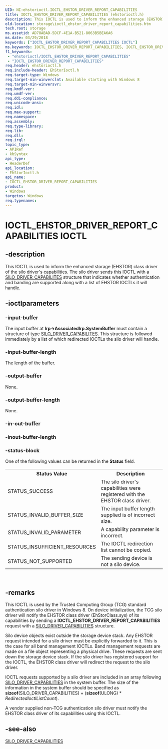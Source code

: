 ```yaml
---
UID: NI:ehstorioctl.IOCTL_EHSTOR_DRIVER_REPORT_CAPABILITIES
title: IOCTL_EHSTOR_DRIVER_REPORT_CAPABILITIES (ehstorioctl.h)
description: This IOCTL is used to inform the enhanced storage (EHSTOR) class driver of the silo driver's capabilities.
old-location: storage\ioctl_ehstor_driver_report_capabilities.htm
tech.root: storage
ms.assetid: AD78ABAD-5DCF-4E1A-B521-8063B5BEA6A6
ms.date: 03/29/2018
keywords: ["IOCTL_EHSTOR_DRIVER_REPORT_CAPABILITIES IOCTL"]
ms.keywords: IOCTL_EHSTOR_DRIVER_REPORT_CAPABILITIES, IOCTL_EHSTOR_DRIVER_REPORT_CAPABILITIES control, IOCTL_EHSTOR_DRIVER_REPORT_CAPABILITIES control code [Storage Devices], ehstorioctl/IOCTL_EHSTOR_DRIVER_REPORT_CAPABILITIES, storage.ioctl_ehstor_driver_report_capabilities
f1_keywords:
 - "ehstorioctl/IOCTL_EHSTOR_DRIVER_REPORT_CAPABILITIES"
 - "IOCTL_EHSTOR_DRIVER_REPORT_CAPABILITIES"
req.header: ehstorioctl.h
req.include-header: EhStorIoctl.h
req.target-type: Windows
req.target-min-winverclnt: Available starting with Windows 8
req.target-min-winversvr: 
req.kmdf-ver: 
req.umdf-ver: 
req.ddi-compliance: 
req.unicode-ansi: 
req.idl: 
req.max-support: 
req.namespace: 
req.assembly: 
req.type-library: 
req.lib: 
req.dll: 
req.irql: 
topic_type:
- APIRef
- kbSyntax
api_type:
- HeaderDef
api_location:
- EhStorIoctl.h
api_name:
- IOCTL_EHSTOR_DRIVER_REPORT_CAPABILITIES
product:
- Windows
targetos: Windows
req.typenames: 
---
```


# IOCTL_EHSTOR_DRIVER_REPORT_CAPABILITIES IOCTL


## -description


This IOCTL is used to inform the enhanced storage (EHSTOR) class driver of the silo  driver's capabilities.  The silo driver sends this IOCTL with a <a href="https://docs.microsoft.com/windows-hardware/drivers/ddi/ehstorioctl/ns-ehstorioctl-tagact_authz_state">SILO_DRIVER_CAPABILITES</a> structure that indicates whether authentication and banding are supported along with a list of EHSTOR IOCTLs it will handle.


## -ioctlparameters




### -input-buffer

The input buffer at <b>Irp->AssociatedIrp.SystemBuffer</b> must contain a structure of type <a href="https://docs.microsoft.com/windows-hardware/drivers/ddi/ehstorioctl/ns-ehstorioctl-tagact_authz_state">SILO_DRIVER_CAPABILITES</a>. This structure is followed immediately by a list of which redirected IOCTLs the silo driver will handle.


### -input-buffer-length

The length of the buffer.


### -output-buffer

None.


### -output-buffer-length

None.


### -in-out-buffer








### -inout-buffer-length








### -status-block

One of the following values can be returned in the <b>Status</b> field.

<table>
<tr>
<th>Status Value</th>
<th>Description</th>
</tr>
<tr>
<td>STATUS_SUCCESS</td>
<td>The silo driver's capabilities were registered with the EHSTOR class driver.</td>
</tr>
<tr>
<td>STATUS_INVALID_BUFFER_SIZE</td>
<td>The input buffer length supplied is of incorrect size.</td>
</tr>
<tr>
<td>STATUS_INVALID_PARAMETER</td>
<td>A capability parameter is incorrect.</td>
</tr>
<tr>
<td>STATUS_INSUFFICIENT_RESOURCES</td>
<td>The IOCTL redirection list cannot be copied.</td>
</tr>
<tr>
<td>STATUS_NOT_SUPPORTED</td>
<td>The sending device is not a silo device.</td>
</tr>
</table>
 


## -remarks



This IOCTL is used by the Trusted Computing Group (TCG) standard authentication silo driver in Windows 8. On device initialization, the TCG silo driver will notify the EHSTOR class driver (EhStorClass.sys) of its capabilities by sending a <b>IOCTL_EHSTOR_DRIVER_REPORT_CAPABILITIES</b> request with a <a href="https://docs.microsoft.com/windows-hardware/drivers/ddi/ehstorioctl/ns-ehstorioctl-_silo_driver_capabilities">SILO_DRIVER_CAPABILITIES</a> structure.

Silo device objects exist outside the storage device stack. Any EHSTOR request intended for a silo driver must be explicitly forwarded to it. This is the case for all band management IOCTLs. Band management  requests are made on a file object representing a physical drive. These requests are sent down the storage device stack. If the silo driver has registered support for the IOCTL, the EHSTOR class driver will redirect the request to the silo driver.

IOCTL requests supported by a silo driver are included in an array following <a href="https://docs.microsoft.com/windows-hardware/drivers/ddi/ehstorioctl/ns-ehstorioctl-_silo_driver_capabilities">SILO_DRIVER_CAPABILITIES</a> in the system buffer. The size of the information in the system buffer should be specified as <b>sizeof</b>(SILO_DRIVER_CAPABILITIES) + (<b>sizeof</b>(ULONG) * <i>RedirectedIoctlListCount</i>).

 A vendor supplied non-TCG authentication silo driver must notify the EHSTOR class driver of its capabilities using this IOCTL.




## -see-also




<a href="https://docs.microsoft.com/windows-hardware/drivers/ddi/ehstorioctl/ns-ehstorioctl-_silo_driver_capabilities">SILO_DRIVER_CAPABILITIES</a>
 

 

